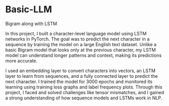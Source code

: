 # Basic-LLM
Bigram along with LSTM

In this project, I built a character-level language model using LSTM networks in PyTorch. The goal was to predict the next character in a sequence by training the model on a large English text dataset. Unlike a basic Bigram model that looks only at the previous character, my LSTM model can understand longer patterns and context, making its predictions more accurate.

I used an embedding layer to convert characters into vectors, an LSTM layer to learn from sequences, and a fully connected layer to predict the next character. I trained the model for 3000 epochs and monitored its learning using training loss graphs and label frequency plots. Through this project, I faced and solved challenges like tensor mismatches, and I gained a strong understanding of how sequence models and LSTMs work in NLP.
